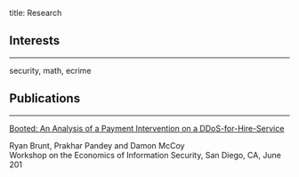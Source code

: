 title: Research

## Interests
-----

security, math, ecrime 

## Publications
-----

[Booted: An Analysis of a Payment Intervention on a
DDoS-for-Hire-Service](../papers/vdos.pdf)

Ryan Brunt, Prakhar Pandey and Damon McCoy  
Workshop on the Economics of Information Security, San Diego, CA, June 201
